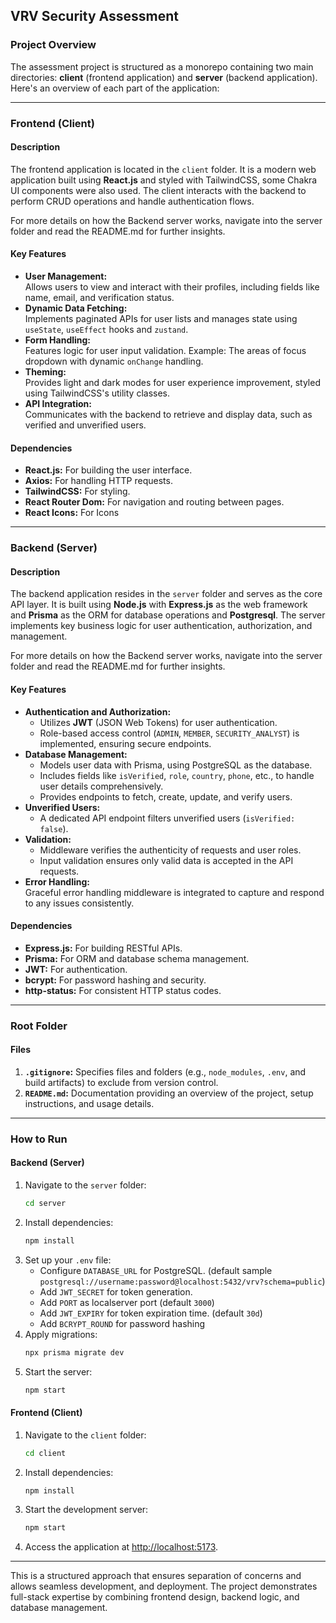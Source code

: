 ## VRV Security Assessment

### Project Overview

The assessment project is structured as a monorepo containing two main directories: **client** (frontend application) and **server** (backend application). Here's an overview of each part of the application:

---

### **Frontend (Client)**

#### **Description**

The frontend application is located in the `client` folder. It is a modern web application built using **React.js** and styled with TailwindCSS, some Chakra UI components were also used. The client interacts with the backend to perform CRUD operations and handle authentication flows.

For more details on how the Backend server works, navigate into the server folder and read the README.md for further insights.

#### **Key Features**

- **User Management:**  
  Allows users to view and interact with their profiles, including fields like name, email, and verification status.
- **Dynamic Data Fetching:**  
  Implements paginated APIs for user lists and manages state using `useState`, `useEffect` hooks and `zustand`.
- **Form Handling:**  
  Features logic for user input validation. Example: The areas of focus dropdown with dynamic `onChange` handling.
- **Theming:**  
  Provides light and dark modes for user experience improvement, styled using TailwindCSS's utility classes.
- **API Integration:**  
  Communicates with the backend to retrieve and display data, such as verified and unverified users.

#### **Dependencies**

- **React.js:** For building the user interface.
- **Axios:** For handling HTTP requests.
- **TailwindCSS:** For styling.
- **React Router Dom:** For navigation and routing between pages.
- **React Icons:** For Icons

---

### **Backend (Server)**

#### **Description**

The backend application resides in the `server` folder and serves as the core API layer. It is built using **Node.js** with **Express.js** as the web framework and **Prisma** as the ORM for database operations and **Postgresql**. The server implements key business logic for user authentication, authorization, and management.

For more details on how the Backend server works, navigate into the server folder and read the README.md for further insights.

#### **Key Features**

- **Authentication and Authorization:**
  - Utilizes **JWT** (JSON Web Tokens) for user authentication.
  - Role-based access control (`ADMIN`, `MEMBER`, `SECURITY_ANALYST`) is implemented, ensuring secure endpoints.
- **Database Management:**
  - Models user data with Prisma, using PostgreSQL as the database.
  - Includes fields like `isVerified`, `role`, `country`, `phone`, etc., to handle user details comprehensively.
  - Provides endpoints to fetch, create, update, and verify users.
- **Unverified Users:**
  - A dedicated API endpoint filters unverified users (`isVerified: false`).
- **Validation:**
  - Middleware verifies the authenticity of requests and user roles.
  - Input validation ensures only valid data is accepted in the API requests.
- **Error Handling:**  
  Graceful error handling middleware is integrated to capture and respond to any issues consistently.

#### **Dependencies**

- **Express.js:** For building RESTful APIs.
- **Prisma:** For ORM and database schema management.
- **JWT:** For authentication.
- **bcrypt:** For password hashing and security.
- **http-status:** For consistent HTTP status codes.

---

### **Root Folder**

#### **Files**

1. **`.gitignore`:** Specifies files and folders (e.g., `node_modules`, `.env`, and build artifacts) to exclude from version control.
2. **`README.md`:** Documentation providing an overview of the project, setup instructions, and usage details.

---

### **How to Run**

#### **Backend (Server)**

1. Navigate to the `server` folder:
   ```bash
   cd server
   ```
2. Install dependencies:
   ```bash
   npm install
   ```
3. Set up your `.env` file:
   - Configure `DATABASE_URL` for PostgreSQL. (default sample `postgresql://username:password@localhost:5432/vrv?schema=public`)
   - Add `JWT_SECRET` for token generation.
   - Add `PORT` as localserver port (default `3000`)
   - Add `JWT_EXPIRY` for token expiration time. (default `30d`)
   - Add `BCRYPT_ROUND` for password hashing
4. Apply migrations:
   ```bash
   npx prisma migrate dev
   ```
5. Start the server:
   ```bash
   npm start
   ```

#### **Frontend (Client)**

1. Navigate to the `client` folder:
   ```bash
   cd client
   ```
2. Install dependencies:
   ```bash
   npm install
   ```
3. Start the development server:
   ```bash
   npm start
   ```
4. Access the application at [http://localhost:5173](http://localhost:3000).

---

This is a structured approach that ensures separation of concerns and allows seamless development, and deployment. The project demonstrates full-stack expertise by combining frontend design, backend logic, and database management.
